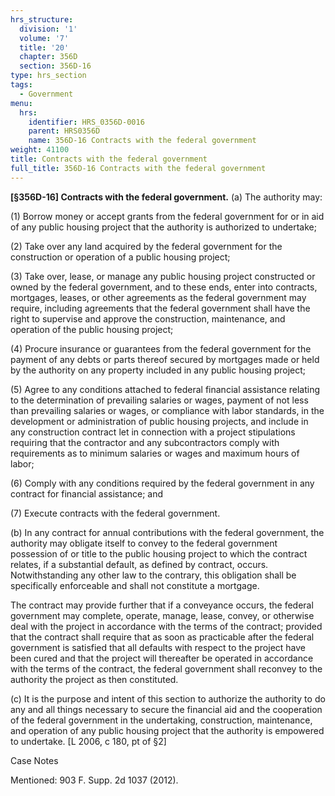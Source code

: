 ```yaml
---
hrs_structure:
  division: '1'
  volume: '7'
  title: '20'
  chapter: 356D
  section: 356D-16
type: hrs_section
tags:
  - Government
menu:
  hrs:
    identifier: HRS_0356D-0016
    parent: HRS0356D
    name: 356D-16 Contracts with the federal government
weight: 41100
title: Contracts with the federal government
full_title: 356D-16 Contracts with the federal government
---
```

**[§356D-16] Contracts with the federal government.** (a) The authority may:

(1) Borrow money or accept grants from the federal government for or in aid of any public housing project that the authority is authorized to undertake;

(2) Take over any land acquired by the federal government for the construction or operation of a public housing project;

(3) Take over, lease, or manage any public housing project constructed or owned by the federal government, and to these ends, enter into contracts, mortgages, leases, or other agreements as the federal government may require, including agreements that the federal government shall have the right to supervise and approve the construction, maintenance, and operation of the public housing project;

(4) Procure insurance or guarantees from the federal government for the payment of any debts or parts thereof secured by mortgages made or held by the authority on any property included in any public housing project;

(5) Agree to any conditions attached to federal financial assistance relating to the determination of prevailing salaries or wages, payment of not less than prevailing salaries or wages, or compliance with labor standards, in the development or administration of public housing projects, and include in any construction contract let in connection with a project stipulations requiring that the contractor and any subcontractors comply with requirements as to minimum salaries or wages and maximum hours of labor;

(6) Comply with any conditions required by the federal government in any contract for financial assistance; and

(7) Execute contracts with the federal government.

(b) In any contract for annual contributions with the federal government, the authority may obligate itself to convey to the federal government possession of or title to the public housing project to which the contract relates, if a substantial default, as defined by contract, occurs. Notwithstanding any other law to the contrary, this obligation shall be specifically enforceable and shall not constitute a mortgage.

The contract may provide further that if a conveyance occurs, the federal government may complete, operate, manage, lease, convey, or otherwise deal with the project in accordance with the terms of the contract; provided that the contract shall require that as soon as practicable after the federal government is satisfied that all defaults with respect to the project have been cured and that the project will thereafter be operated in accordance with the terms of the contract, the federal government shall reconvey to the authority the project as then constituted.

(c) It is the purpose and intent of this section to authorize the authority to do any and all things necessary to secure the financial aid and the cooperation of the federal government in the undertaking, construction, maintenance, and operation of any public housing project that the authority is empowered to undertake. [L 2006, c 180, pt of §2]

Case Notes

Mentioned: 903 F. Supp. 2d 1037 (2012).